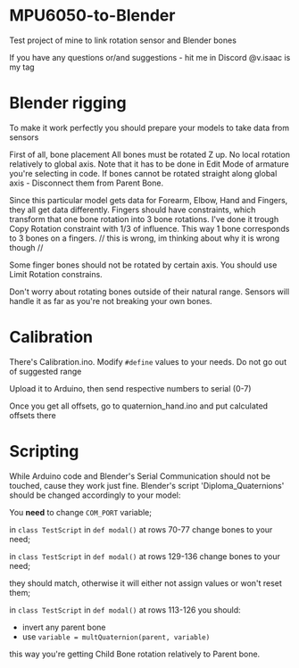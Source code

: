# MPU6050-to-Blender
Test project of mine to link rotation sensor and Blender bones

If you have any questions or/and suggestions - hit me in Discord 
@v.isaac is my tag

# Blender rigging
To make it work perfectly you should prepare your models to take data from sensors

First of all, bone placement
All bones must be rotated Z up. No local rotation relatively to global axis.
Note that it has to be done in Edit Mode of armature you're selecting in code.
If bones cannot be rotated straight along global axis - Disconnect them from Parent Bone.

Since this particular model gets data for Forearm, Elbow, Hand and Fingers, they all get data differently.
Fingers should have constraints, which transform that one bone rotation into 3 bone rotations.
I've done it trough Copy Rotation constraint with 1/3 of influence. This way 1 bone corresponds to 3 bones on a fingers.
// this is wrong, im thinking about why it is wrong though //

Some finger bones should not be rotated by certain axis. You should use Limit Rotation constrains.

Don't worry about rotating bones outside of their natural range. Sensors will handle it as far as you're not breaking your own bones.

# Calibration
There's Calibration.ino. Modify ``#define`` values to your needs. Do not go out of suggested range

Upload it to Arduino, then send respective numbers to serial (0-7)

Once you get all offsets, go to quaternion_hand.ino and put calculated offsets there

# Scripting
While Arduino code and Blender's Serial Communication should not be touched, cause they work just fine.
Blender's script 'Diploma_Quaternions' should be changed accordingly to your model:

You **need** to change `COM_PORT` variable;

in `class TestScript` in `def modal()` at rows 70-77 change bones to your need;

in `class TestScript` in `def modal()` at rows 129-136 change bones to your need;

they should match, otherwise it will either not assign values or won't reset them;

in `class TestScript` in `def modal()` at rows 113-126 you should:
 - invert any parent bone
 - use `variable = multQuaternion(parent, variable)`

this way you're getting Child Bone rotation relatively to Parent bone.
